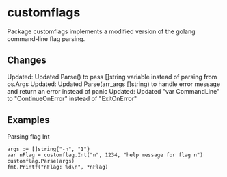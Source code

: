 # customflags
Package customflags implements a modified version of the golang command-line flag parsing.

## Changes
Updated: Updated Parse() to pass []string variable instead of parsing from os.Args
Updated: Updated Parse(arr_args []string) to handle error message and return an error instead of panic
Updated: Updated "var CommandLine" to "ContinueOnError" instead of "ExitOnError"

## Examples

Parsing flag Int
```
args := []string{"-n", "1"}
var nFlag = customflag.Int("n", 1234, "help message for flag n")
customflag.Parse(args)
fmt.Printf("nFlag: %d\n", *nFlag)
```